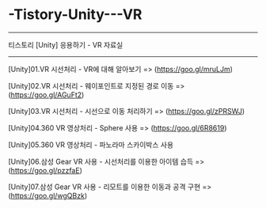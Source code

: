 # -Tistory-Unity---VR

-----------------------------------

티스토리 [Unity] 응용하기 - VR 자료실

-----------------------------------

[Unity]01.VR 시선처리 - VR에 대해 알아보기 => (https://goo.gl/mruLJm)

[Unity]02.VR 시선처리 - 웨이포인트로 지정된 경로 이동 => (https://goo.gl/AGuFt2)

[Unity]03.VR 시선처리 - 시선으로 이동 처리하기 => (https://goo.gl/zPRSWJ)

[Unity]04.360 VR 영상처리 - Sphere 사용 => (https://goo.gl/6R8619)

[Unity]05.360 VR 영상처리 - 파노라마 스카이박스 사용

[Unity]06.삼성 Gear VR 사용 - 시선처리를 이용한 아이템 습득 => (https://goo.gl/pzzfaE)

[Unity]07.삼성 Gear VR 사용 - 리모트를 이용한 이동과 공격 구현 => (https://goo.gl/wgQBzk)

